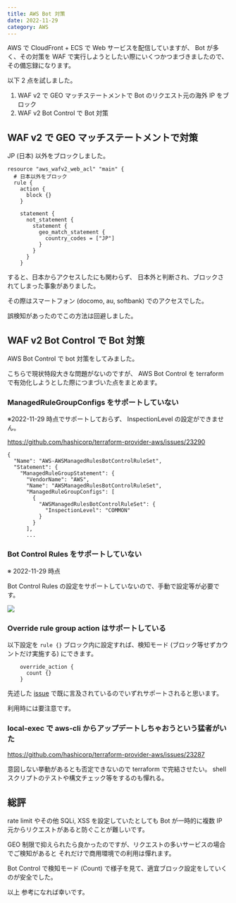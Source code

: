 ```yaml
---
title: AWS Bot 対策
date: 2022-11-29
category: AWS
---
```


AWS で CloudFront + ECS で Web サービスを配信していますが、
Bot が多く、その対策を WAF で実行しようとしたい際にいくつかつまづきましたので、その備忘録になります。

以下 2 点を試しました。

1. WAF v2 で GEO マッチステートメントで Bot のリクエスト元の海外 IP をブロック
2. WAF v2 Bot Control で Bot 対策

## WAF v2 で GEO マッチステートメントで対策

JP (日本) 以外をブロックしました。

```
resource "aws_wafv2_web_acl" "main" {
  # 日本以外をブロック
  rule {
    action {
      block {}
    }

    statement {
      not_statement {
        statement {
          geo_match_statement {
            country_codes = ["JP"]
          }
        }
      }
    }
```

すると、日本からアクセスしたにも関わらず、
日本外と判断され、ブロックされてしまった事象がありました。

その際はスマートフォン (docomo, au, softbank) でのアクセスでした。

誤検知があったのでこの方法は回避しました。

## WAF v2 Bot Control で Bot 対策

AWS Bot Control で bot 対策をしてみました。

こちらで現状特段大きな問題がないのですが、
AWS Bot Control を terraform で有効化しようとした際につまづいた点をまとめます。

### ManagedRuleGroupConfigs をサポートしていない

※2022-11-29 時点でサポートしておらず、 InspectionLevel の設定ができません。

https://github.com/hashicorp/terraform-provider-aws/issues/23290

```
{
  "Name": "AWS-AWSManagedRulesBotControlRuleSet",
  "Statement": {
    "ManagedRuleGroupStatement": {
      "VendorName": "AWS",
      "Name": "AWSManagedRulesBotControlRuleSet",
      "ManagedRuleGroupConfigs": [
        {
          "AWSManagedRulesBotControlRuleSet": {
            "InspectionLevel": "COMMON"
          }
        }
      ],
      ...
```

### Bot Control Rules をサポートしていない

※ 2022-11-29 時点

Bot Control Rules の設定をサポートしていないので、手動で設定等が必要です。

![](https://i.imgur.com/I66XH5J.png)

### Override rule group action はサポートしている

以下設定を `rule {}` ブロック内に設定すれば、検知モード (ブロック等せずカウントだけ実施する) にできます。

```
    override_action {
      count {}
    }
```

先述した [issue](https://github.com/hashicorp/terraform-provider-aws/issues/23290) で既に言及されているのでいずれサポートされると思います。

利用時には要注意です。

### local-exec で aws-cli からアップデートしちゃおうという猛者がいた

https://github.com/hashicorp/terraform-provider-aws/issues/23287

意図しない挙動があるとも否定できないので terraform で完結させたい。
shell スクリプトのテストや構文チェック等をするのも憚れる。

## 総評

rate limit やその他 SQLi, XSS を設定していたとしても
Bot が一時的に複数 IP 元からリクエストがあると防ぐことが難しいです。

GEO 制限で抑えられたら良かったのですが、リクエストの多いサービスの場合でご検知があると
それだけで商用環境での利用は憚れます。

Bot Control で検知モード (Count) で様子を見て、適宜ブロック設定をしていくのが安全でした。

以上
参考になれば幸いです。
